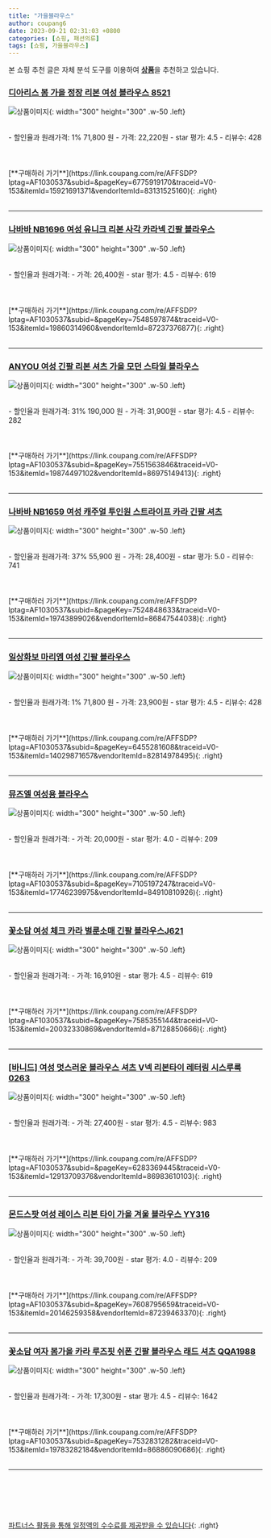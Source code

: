```yaml
---
title: "가을블라우스"
author: coupang6
date: 2023-09-21 02:31:03 +0800
categories: [쇼핑, 패션의류]
tags: [쇼핑, 가을블라우스]
---
```


본 쇼핑 추천 글은 자체 분석 도구를 이용하여 [**상품**](https://link.coupang.com/a/bao1ui)을 추천하고 있습니다.

### [디아리스 봄 가을 정장 리본 여성 블라우스 8521](https://link.coupang.com/re/AFFSDP?lptag=AF1030537&subid=&pageKey=6775919170&traceid=V0-153&itemId=15921691371&vendorItemId=83131525160)

![상품이미지](https://thumbnail10.coupangcdn.com/thumbnails/remote/230x230ex/image/vendor_inventory/c61d/6e380de319ae280aa61fc2795a4d6068e58191014ab986004e85a1712c06.jpg){: width="300" height="300" .w-50 .left}


<br>
- 할인율과 원래가격: 1%  71,800   원
- 가격: 22,220원
- star 평가: 4.5
- 리뷰수: 428
<br>
<br>
<br>
<br>
[**구매하러 가기**](https://link.coupang.com/re/AFFSDP?lptag=AF1030537&subid=&pageKey=6775919170&traceid=V0-153&itemId=15921691371&vendorItemId=83131525160){: .right}
<br>
<br>

---

### [나바바 NB1696 여성 유니크 리본 사각 카라넥 긴팔 블라우스](https://link.coupang.com/re/AFFSDP?lptag=AF1030537&subid=&pageKey=7548597874&traceid=V0-153&itemId=19860314960&vendorItemId=87237376877)

![상품이미지](https://thumbnail7.coupangcdn.com/thumbnails/remote/230x230ex/image/vendor_inventory/9ab2/510e58cadb079f9d9b890272ee3b5f45f4056129e60861efcf08eeb4a0c9.jpg){: width="300" height="300" .w-50 .left}


<br>
- 할인율과 원래가격: 
- 가격: 26,400원
- star 평가: 4.5
- 리뷰수: 619
<br>
<br>
<br>
<br>
[**구매하러 가기**](https://link.coupang.com/re/AFFSDP?lptag=AF1030537&subid=&pageKey=7548597874&traceid=V0-153&itemId=19860314960&vendorItemId=87237376877){: .right}
<br>
<br>

---

### [ANYOU 여성 긴팔 리본 셔츠 가을 모던 스타일 블라우스](https://link.coupang.com/re/AFFSDP?lptag=AF1030537&subid=&pageKey=7551563846&traceid=V0-153&itemId=19874497102&vendorItemId=86975149413)

![상품이미지](https://thumbnail7.coupangcdn.com/thumbnails/remote/230x230ex/image/vendor_inventory/73ae/0d9bdfbabdc4e6611ead0ff91ed799f77825eb6a4b006fbaf29e8ddbacd4.jpg){: width="300" height="300" .w-50 .left}


<br>
- 할인율과 원래가격: 31%  190,000   원
- 가격: 31,900원
- star 평가: 4.5
- 리뷰수: 282
<br>
<br>
<br>
<br>
[**구매하러 가기**](https://link.coupang.com/re/AFFSDP?lptag=AF1030537&subid=&pageKey=7551563846&traceid=V0-153&itemId=19874497102&vendorItemId=86975149413){: .right}
<br>
<br>

---

### [나바바 NB1659 여성 캐주얼 투인원 스트라이프 카라 긴팔 셔츠](https://link.coupang.com/re/AFFSDP?lptag=AF1030537&subid=&pageKey=7524848633&traceid=V0-153&itemId=19743899026&vendorItemId=86847544038)

![상품이미지](https://thumbnail10.coupangcdn.com/thumbnails/remote/230x230ex/image/vendor_inventory/8a74/03073ba72bb03e1294f256a51053eead215294a55b494707e1bf7377f954.jpg){: width="300" height="300" .w-50 .left}


<br>
- 할인율과 원래가격: 37%  55,900   원
- 가격: 28,400원
- star 평가: 5.0
- 리뷰수: 741
<br>
<br>
<br>
<br>
[**구매하러 가기**](https://link.coupang.com/re/AFFSDP?lptag=AF1030537&subid=&pageKey=7524848633&traceid=V0-153&itemId=19743899026&vendorItemId=86847544038){: .right}
<br>
<br>

---

### [일상화보 마리엠 여성 긴팔 블라우스](https://link.coupang.com/re/AFFSDP?lptag=AF1030537&subid=&pageKey=6455281608&traceid=V0-153&itemId=14029871657&vendorItemId=82814978495)

![상품이미지](https://thumbnail8.coupangcdn.com/thumbnails/remote/230x230ex/image/vendor_inventory/b671/4e3ca7e4ebd12bbc49d61796d55285afbf22117ec8845af2aba3f2775890.png){: width="300" height="300" .w-50 .left}


<br>
- 할인율과 원래가격: 1%  71,800   원
- 가격: 23,900원
- star 평가: 4.5
- 리뷰수: 428
<br>
<br>
<br>
<br>
[**구매하러 가기**](https://link.coupang.com/re/AFFSDP?lptag=AF1030537&subid=&pageKey=6455281608&traceid=V0-153&itemId=14029871657&vendorItemId=82814978495){: .right}
<br>
<br>

---

### [뮤즈엘 여성용 블라우스](https://link.coupang.com/re/AFFSDP?lptag=AF1030537&subid=&pageKey=7105197247&traceid=V0-153&itemId=17746239975&vendorItemId=84910810926)

![상품이미지](https://thumbnail10.coupangcdn.com/thumbnails/remote/230x230ex/image/retail/images/2023/02/01/18/9/9ae758dc-619a-48a2-be95-0199dcaba97b.jpg){: width="300" height="300" .w-50 .left}


<br>
- 할인율과 원래가격: 
- 가격: 20,000원
- star 평가: 4.0
- 리뷰수: 209
<br>
<br>
<br>
<br>
[**구매하러 가기**](https://link.coupang.com/re/AFFSDP?lptag=AF1030537&subid=&pageKey=7105197247&traceid=V0-153&itemId=17746239975&vendorItemId=84910810926){: .right}
<br>
<br>

---

### [꽃소담 여성 체크 카라 벌룬소매 긴팔 블라우스J621](https://link.coupang.com/re/AFFSDP?lptag=AF1030537&subid=&pageKey=7585355144&traceid=V0-153&itemId=20032330869&vendorItemId=87128850666)

![상품이미지](https://thumbnail8.coupangcdn.com/thumbnails/remote/230x230ex/image/vendor_inventory/f837/8fb82026e4bf33b9ec779245de19ad3998aede7769011e7dc80d5d31eebb.png){: width="300" height="300" .w-50 .left}


<br>
- 할인율과 원래가격: 
- 가격: 16,910원
- star 평가: 4.5
- 리뷰수: 619
<br>
<br>
<br>
<br>
[**구매하러 가기**](https://link.coupang.com/re/AFFSDP?lptag=AF1030537&subid=&pageKey=7585355144&traceid=V0-153&itemId=20032330869&vendorItemId=87128850666){: .right}
<br>
<br>

---

### [[바니드] 여성 멋스러운 블라우스 셔츠 V넥 리본타이 레터링 시스루룩 0263](https://link.coupang.com/re/AFFSDP?lptag=AF1030537&subid=&pageKey=6283369445&traceid=V0-153&itemId=12913709376&vendorItemId=86983610103)

![상품이미지](https://thumbnail8.coupangcdn.com/thumbnails/remote/230x230ex/image/vendor_inventory/b0e6/88428a2819b19fb84fd63f4f49a22d6cb9cf4c425cf8771449c020948818.jpg){: width="300" height="300" .w-50 .left}


<br>
- 할인율과 원래가격: 
- 가격: 27,400원
- star 평가: 4.5
- 리뷰수: 983
<br>
<br>
<br>
<br>
[**구매하러 가기**](https://link.coupang.com/re/AFFSDP?lptag=AF1030537&subid=&pageKey=6283369445&traceid=V0-153&itemId=12913709376&vendorItemId=86983610103){: .right}
<br>
<br>

---

### [몬드스팟 여성 레이스 리본 타이 가을 겨울 블라우스 YY316](https://link.coupang.com/re/AFFSDP?lptag=AF1030537&subid=&pageKey=7608795659&traceid=V0-153&itemId=20146259358&vendorItemId=87239463370)

![상품이미지](https://thumbnail7.coupangcdn.com/thumbnails/remote/230x230ex/image/vendor_inventory/987f/fe4a4fcb759610a0e42b2964d71f38a0756660904f99f95c751fe3c6d2e1.jpg){: width="300" height="300" .w-50 .left}


<br>
- 할인율과 원래가격: 
- 가격: 39,700원
- star 평가: 4.0
- 리뷰수: 209
<br>
<br>
<br>
<br>
[**구매하러 가기**](https://link.coupang.com/re/AFFSDP?lptag=AF1030537&subid=&pageKey=7608795659&traceid=V0-153&itemId=20146259358&vendorItemId=87239463370){: .right}
<br>
<br>

---

### [꽃소담 여자 봄가을 카라 루즈핏 쉬폰 긴팔 블라우스 래드 셔츠 QQA1988](https://link.coupang.com/re/AFFSDP?lptag=AF1030537&subid=&pageKey=7532831282&traceid=V0-153&itemId=19783282184&vendorItemId=86886090686)

![상품이미지](https://thumbnail7.coupangcdn.com/thumbnails/remote/230x230ex/image/vendor_inventory/273b/4ec364860019ab6bca7fee8de2af39cf6f58a86acddf56d8ed7062cdc58c.png){: width="300" height="300" .w-50 .left}


<br>
- 할인율과 원래가격: 
- 가격: 17,300원
- star 평가: 4.5
- 리뷰수: 1642
<br>
<br>
<br>
<br>
[**구매하러 가기**](https://link.coupang.com/re/AFFSDP?lptag=AF1030537&subid=&pageKey=7532831282&traceid=V0-153&itemId=19783282184&vendorItemId=86886090686){: .right}
<br>
<br>

---
<br><br><br><br><br> [파트너스 활동을 통해 일정액의 수수료를 제공받을 수 있습니다](https://link.coupang.com/a/bao1ui){: .right}